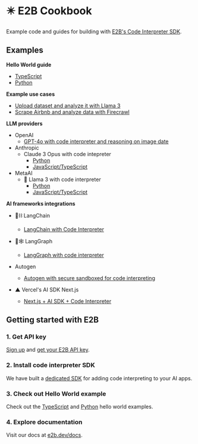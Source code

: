 # ✴️ E2B Cookbook
Example code and guides for building with [E2B's Code Interpreter SDK](https://github.com/e2b-dev/code-interpreter).

## Examples

**Hello World guide**
- [TypeScript](https://github.com/e2b-dev/e2b-cookbook/tree/main/examples/hello-world-js)
- [Python](https://github.com/e2b-dev/e2b-cookbook/tree/main/examples/hello-world-python)

**Example use cases**
  - [Upload dataset and analyze it with Llama 3](https://github.com/e2b-dev/e2b-cookbook/tree/main/examples/upload-dataset-code-interpreter)
  - [Scrape Airbnb and analyze data with Firecrawl](https://github.com/e2b-dev/e2b-cookbook/tree/main/examples/scrape-and-analyze-airbnb-data-with-firecrawl)

**LLM providers**
  - OpenAI
    - [GPT-4o with code interpreter and reasoning on image date](https://github.com/e2b-dev/e2b-cookbook/blob/main/examples/gpt-4o-code-interpreter/gpt_4o.ipynb)
  - Anthropic
    - Claude 3 Opus with code intepreter
      - [Python](https://github.com/e2b-dev/e2b-cookbook/tree/main/examples/claude-code-interpreter-python)
      - [JavaScript/TypeScript](https://github.com/e2b-dev/e2b-cookbook/tree/main/examples/claude-code-interpreter-js)
  - MetaAI
    - 🦙 Llama 3 with code interpreter
      - [Python](https://github.com/e2b-dev/e2b-cookbook/tree/main/examples/llama-3-code-interpreter-python)
      - [JavaScript/TypeScript](https://github.com/e2b-dev/e2b-cookbook/tree/main/examples/llama-3-code-interpreter-js)

**AI frameworks integrations**
  - 🦜⛓️ LangChain
    - [LangChain with Code Interpreter](https://github.com/e2b-dev/e2b-cookbook/tree/main/examples/langchain-python)

  - 🦜🕸️ LangGraph
    - [LangGraph with code interpreter](https://github.com/e2b-dev/e2b-cookbook/tree/main/examples/langgraph-python)

  - Autogen
    - [Autogen with secure sandboxed for code interpreting](https://github.com/e2b-dev/e2b-cookbook/tree/main/examples/e2b_autogen)

  - ▲ Vercel's AI SDK Next.js
    - [Next.js + AI SDK + Code Interpreter](https://github.com/e2b-dev/e2b-cookbook/tree/main/examples/nextjs-code-interpreter)


## Getting started with E2B

### 1. Get API key
[Sign up](https://e2b.dev/docs/sign-in?view=sign-up) and [get your E2B API key](https://e2b.dev/docs/getting-started/api-key).

### 2. Install code interpreter SDK
We have built a [dedicated SDK](https://github.com/e2b-dev/code-interpreter) for adding code interpreting to your AI apps.

### 3. Check out Hello World example
Check out the [TypeScript](https://github.com/e2b-dev/e2b-cookbook/tree/main/examples/hello-world-js) and [Python](https://github.com/e2b-dev/e2b-cookbook/tree/main/examples/hello-world-python) hello world examples.

### 4. Explore documentation
Visit our docs at [e2b.dev/docs](https://e2b.dev/docs).

